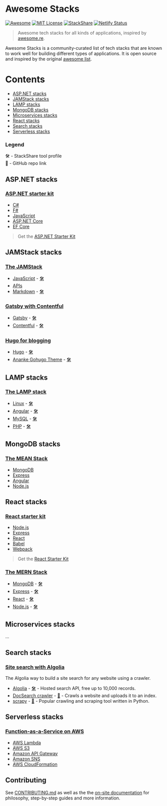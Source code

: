 # Awesome Stacks
[![Awesome](https://cdn.rawgit.com/sindresorhus/awesome/d7305f38d29fed78fa85652e3a63e154dd8e8829/media/badge.svg)](https://github.com/sindresorhus/awesome)
[![MIT License](https://img.shields.io/npm/l/express.svg)](https://github.com/stackshareio/awesome-stacks)
[![StackShare](https://img.shields.io/badge/tech-stack-0690fa.svg?style=flat)](https://stackshare.io/dzello/awesome-stacks)
[![Netlify Status](https://api.netlify.com/api/v1/badges/7fb9c28c-1e1e-41e0-a0c6-95a5770f4abf/deploy-status)](https://app.netlify.com/sites/awesomestacks/deploys)

> Awesome tech stacks for all kinds of applications, inspired by [awesome.re](http://awesome.re).

Awesome Stacks is a community-curated list of tech stacks that are known to work well for building different types of applications. It is open source and inspired by the original [awesome list](http://awesome.re/).

# Contents

- [ASP.NET stacks](#aspnet-stacks)
- [JAMStack stacks](#jamstack-stacks)
- [LAMP stacks](#lamp-stacks)
- [MongoDB stacks](#mongodb-stacks)
- [Microservices stacks](#microservices-stacks)
- [React stacks](#react-stacks)
- [Search stacks](#search-stacks)
- [Serverless stacks](#serverless-stacks)

### Legend

🛠 - StackShare tool profile<br>
🐙 - GitHub repo link

## ASP.NET stacks

### [ASP.NET starter kit](https://awesomestacks.dev/aspnet-starter-kit)

- [C#]()
- [F#]()
- [JavaScript]()
- [ASP.NET Core]()
- [EF Core]()

> Get the [ASP.NET Starter Kit](https://github.com/kriasoft/aspnet-starter-kit)

## JAMStack stacks

### [The JAMStack](https://awesomestacks.dev/the-jamstack)

- [JavaScript]()  - [🛠️]()
- [APIs]()
- [Markdown]() - [🛠️]()

### [Gatsby with Contentful](https://awesomestacks.dev/gatsby-with-contentful)

- [Gatsby](https://gatsbyjs.org/) - [🛠](https://stackshare.io/gatsby)
- [Contentful](https://contentful.com/) - [🛠](https://stackshare.io/contentful)

### [Hugo for blogging](https://awesomestacks.dev/hugo-for-blogging)

- [Hugo](https://gohugo.io/) - [🛠](https://stackshare.io/hugo)
- [Ananke Gohugo Theme](https://themes.gohugo.io/gohugo-theme-ananke/) - [🛠️](https://github.com/budparr/gohugo-theme-ananke)

## LAMP stacks

### [The LAMP stack]()

- [Linux]() - [🛠️]()
- [Angular]() - [🛠️]()
- [MySQL]() - [🛠️]()
- [PHP]() - [🛠️]()

## MongoDB stacks

### [The MEAN Stack](awesomestacks.dev/the-mean-stack)

- [MongoDB]()
- [Express]()
- [Angular]()
- [Node.js]()

## React stacks

### [React starter kit](awesomestacks.dev/react-starter-stack)

- [Node.js]()
- [Express]()
- [React]()
- [Babel]()
- [Webpack]()

> Get the [React Starter Kit](https://github.com/kriasoft/react-starter-kit)

### [The MERN Stack](awesomestacks.dev/the-mern-stack)

- [MongoDB]() - [🛠️]()
- [Express]() - [🛠️]()
- [React]() - [🛠️]()
- [Node.js]() - [🛠️]()

## Microservices stacks

...

## Search stacks

### [Site search with Algolia](https://awesomestacks.dev/site-search-algolia)

The Algolia way to build a site search for any website using a crawler.

- [Algolia](https://algolia.com/) - [🛠](https://stackshare.io/algolia) - Hosted search API, free up to 10,000 records.
- [DocSearch crawler](https://community.algolia.com/docsearch) - [🐙](https://github.com/algolia/docsearch-crawler) - Crawls a website and uploads it to an index.
- [scrapy](https://scrapy.org) - [🐙](https://github.com/scrapy/scrapy) - Popular crawling and scraping tool written in Python.

## Serverless stacks

### [Function-as-a-Service on AWS](awesomestacks.dev/...)

- [AWS Lambda]()
- [AWS S3]()
- [Amazon API Gateway]()
- [Amazon SNS]()
- [AWS CloudFormation]()

## Contributing

See [CONTRIBUTING.md](./CONTRIBUTING.md) as well as the the [on-site documentation](https://awesomestacks.dev/docs) for philosophy, step-by-step guides and more information.

